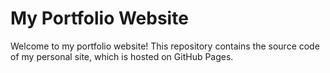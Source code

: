 # My Portfolio Website

Welcome to my portfolio website! This repository contains the source code of my personal site, which is hosted on GitHub Pages.
